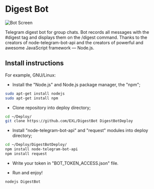 Digest Bot
=============

![Bot Screen](https://raw.github.com/EXL/DigestBot/master/Screens/DigestBot.png)

Telegram digest bot for group chats.
Bot records all messages with the #digest tag and displays them on the /digest command.
Thanks to the creators of node-telegram-bot-api and the creators of powerful and awesome JavaScript framework — Node.js.

## Install instructions

For example, GNU/Linux:

* Install the "Node.js" and Node.js package manager, the "npm";

```sh
sudo apt-get install nodejs
sudo apt-get install npm
```

* Clone repository into deploy directory;

```sh
cd ~/Deploy/
git clone https://github.com/EXL/DigestBot DigestBotDeploy
```

* Install "node-telegram-bot-api" and "request" modules into deploy directory;

```sh
cd ~/Deploy/DigestBotDeploy/
npm install node-telegram-bot-api
npm install request
```

* Write your token in "BOT_TOKEN_ACCESS.json" file.

* Run and enjoy!

```sh
nodejs DigestBot
```

